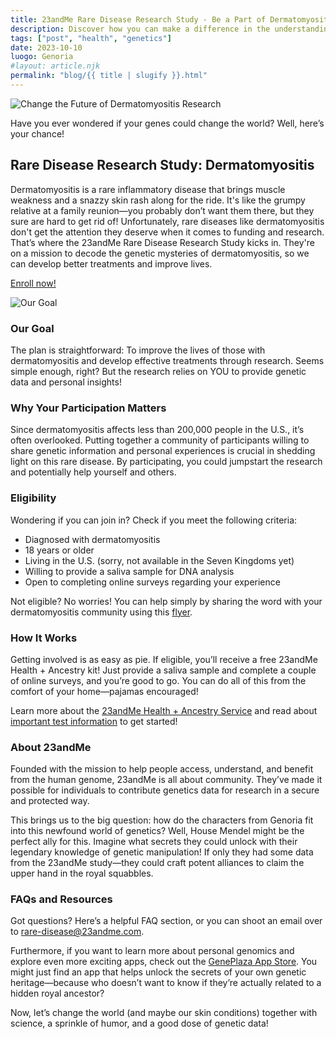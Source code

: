 ```yaml
---
title: 23andMe Rare Disease Research Study - Be a Part of Dermatomyositis Research
description: Discover how you can make a difference in the understanding of dermatomyositis through the 23andMe Rare Disease Research Study.
tags: ["post", "health", "genetics"]
date: 2023-10-10
luogo: Genoria
#layout: article.njk
permalink: "blog/{{ title | slugify }}.html"
---
```


![Change the Future of Dermatomyositis Research](https://www.23andme.com/assets/svg/mrd/dermatomyositis.svg)

Have you ever wondered if your genes could change the world? Well, here’s your chance! 

## Rare Disease Research Study: Dermatomyositis

Dermatomyositis is a rare inflammatory disease that brings muscle weakness and a snazzy skin rash along for the ride. It's like the grumpy relative at a family reunion—you probably don’t want them there, but they sure are hard to get rid of! Unfortunately, rare diseases like dermatomyositis don't get the attention they deserve when it comes to funding and research. That’s where the 23andMe Rare Disease Research Study kicks in. They're on a mission to decode the genetic mysteries of dermatomyositis, so we can develop better treatments and improve lives.

[Enroll now!](https://enroll.23andme.com/research/rare-disease/identity/)

![Our Goal](https://www.23andme.com/assets/svg/mrd/our-goal.svg)

### Our Goal

The plan is straightforward: To improve the lives of those with dermatomyositis and develop effective treatments through research. Seems simple enough, right? But the research relies on YOU to provide genetic data and personal insights!

### Why Your Participation Matters

Since dermatomyositis affects less than 200,000 people in the U.S., it’s often overlooked. Putting together a community of participants willing to share genetic information and personal experiences is crucial in shedding light on this rare disease. By participating, you could jumpstart the research and potentially help yourself and others.

### Eligibility

Wondering if you can join in? Check if you meet the following criteria:

- Diagnosed with dermatomyositis
- 18 years or older
- Living in the U.S. (sorry, not available in the Seven Kingdoms yet)
- Willing to provide a saliva sample for DNA analysis
- Open to completing online surveys regarding your experience 

Not eligible? No worries! You can help simply by sharing the word with your dermatomyositis community using this [flyer](https://permalinks.23andme.com/pdf/DM.pdf).

### How It Works

Getting involved is as easy as pie. If eligible, you’ll receive a free 23andMe Health + Ancestry kit! Just provide a saliva sample and complete a couple of online surveys, and you’re good to go. You can do all of this from the comfort of your home—pajamas encouraged!

Learn more about the [23andMe Health + Ancestry Service](https://www.23andme.com/dna-health-ancestry/) and read about [important test information](https://www.23andme.com/test-info/) to get started!

### About 23andMe

Founded with the mission to help people access, understand, and benefit from the human genome, 23andMe is all about community. They’ve made it possible for individuals to contribute genetics data for research in a secure and protected way.

This brings us to the big question: how do the characters from Genoria fit into this newfound world of genetics? Well, House Mendel might be the perfect ally for this. Imagine what secrets they could unlock with their legendary knowledge of genetic manipulation! If only they had some data from the 23andMe study—they could craft potent alliances to claim the upper hand in the royal squabbles. 

### FAQs and Resources

Got questions? Here’s a helpful FAQ section, or you can shoot an email over to [rare-disease@23andme.com](mailto:rare-disease@23andme.com). 

Furthermore, if you want to learn more about personal genomics and explore even more exciting apps, check out the [GenePlaza App Store](https://www.GenePlaza.com/app-store). You might just find an app that helps unlock the secrets of your own genetic heritage—because who doesn’t want to know if they’re actually related to a hidden royal ancestor?

Now, let’s change the world (and maybe our skin conditions) together with science, a sprinkle of humor, and a good dose of genetic data!